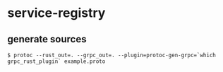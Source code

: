 # service-registry

generate sources
----------------

```
$ protoc --rust_out=. --grpc_out=. --plugin=protoc-gen-grpc=`which grpc_rust_plugin` example.proto
```
